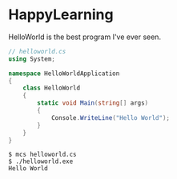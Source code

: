 # HappyLearning
HelloWorld is the best program I've ever seen.

```c#
// helloworld.cs
using System;

namespace HelloWorldApplication
{
	class HelloWorld
	{
		static void Main(string[] args)
		{
			Console.WriteLine("Hello World");
		}
	}
}
```

```
$ mcs helloworld.cs
$ ./helloworld.exe
Hello World
```
